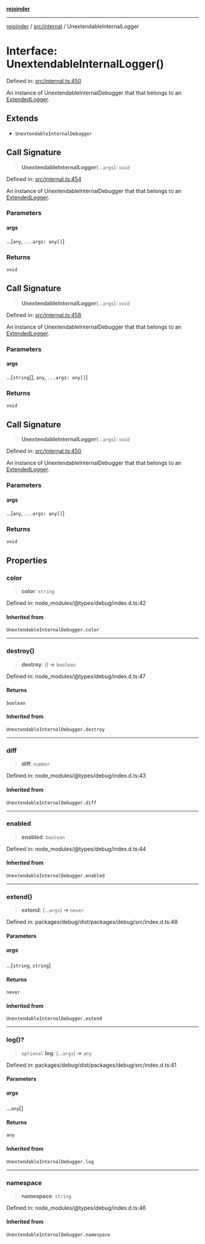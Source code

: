 [**rejoinder**](../../../README.md)

***

[rejoinder](../../../README.md) / [src/internal](../README.md) / UnextendableInternalLogger

# Interface: UnextendableInternalLogger()

Defined in: [src/internal.ts:450](https://github.com/Xunnamius/rejoinder/blob/4c31d61cc2d97962fe915faa47504a4378c59057/src/internal.ts#L450)

An instance of UnextendableInternalDebugger that that belongs to an
[ExtendedLogger](ExtendedLogger.md).

## Extends

- `UnextendableInternalDebugger`

## Call Signature

> **UnextendableInternalLogger**(...`args`): `void`

Defined in: [src/internal.ts:454](https://github.com/Xunnamius/rejoinder/blob/4c31d61cc2d97962fe915faa47504a4378c59057/src/internal.ts#L454)

An instance of UnextendableInternalDebugger that that belongs to an
[ExtendedLogger](ExtendedLogger.md).

### Parameters

#### args

...\[`any`, `...args: any[]`\]

### Returns

`void`

## Call Signature

> **UnextendableInternalLogger**(...`args`): `void`

Defined in: [src/internal.ts:458](https://github.com/Xunnamius/rejoinder/blob/4c31d61cc2d97962fe915faa47504a4378c59057/src/internal.ts#L458)

An instance of UnextendableInternalDebugger that that belongs to an
[ExtendedLogger](ExtendedLogger.md).

### Parameters

#### args

...\[`string`[], `any`, `...args: any[]`\]

### Returns

`void`

## Call Signature

> **UnextendableInternalLogger**(...`args`): `void`

Defined in: [src/internal.ts:450](https://github.com/Xunnamius/rejoinder/blob/4c31d61cc2d97962fe915faa47504a4378c59057/src/internal.ts#L450)

An instance of UnextendableInternalDebugger that that belongs to an
[ExtendedLogger](ExtendedLogger.md).

### Parameters

#### args

...\[`any`, `...args: any[]`\]

### Returns

`void`

## Properties

### color

> **color**: `string`

Defined in: node\_modules/@types/debug/index.d.ts:42

#### Inherited from

`UnextendableInternalDebugger.color`

***

### destroy()

> **destroy**: () => `boolean`

Defined in: node\_modules/@types/debug/index.d.ts:47

#### Returns

`boolean`

#### Inherited from

`UnextendableInternalDebugger.destroy`

***

### diff

> **diff**: `number`

Defined in: node\_modules/@types/debug/index.d.ts:43

#### Inherited from

`UnextendableInternalDebugger.diff`

***

### enabled

> **enabled**: `boolean`

Defined in: node\_modules/@types/debug/index.d.ts:44

#### Inherited from

`UnextendableInternalDebugger.enabled`

***

### extend()

> **extend**: (...`args`) => `never`

Defined in: packages/debug/dist/packages/debug/src/index.d.ts:48

#### Parameters

##### args

...\[`string`, `string`\]

#### Returns

`never`

#### Inherited from

`UnextendableInternalDebugger.extend`

***

### log()?

> `optional` **log**: (...`args`) => `any`

Defined in: packages/debug/dist/packages/debug/src/index.d.ts:41

#### Parameters

##### args

...`any`[]

#### Returns

`any`

#### Inherited from

`UnextendableInternalDebugger.log`

***

### namespace

> **namespace**: `string`

Defined in: node\_modules/@types/debug/index.d.ts:46

#### Inherited from

`UnextendableInternalDebugger.namespace`
